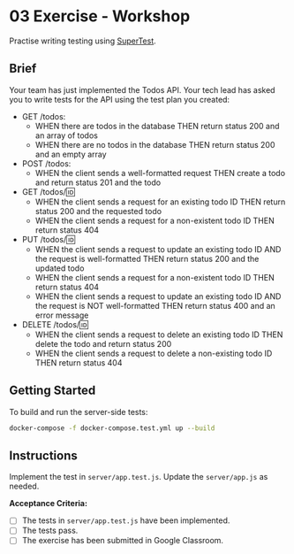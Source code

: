 # 03 Exercise - Workshop

Practise writing testing using [SuperTest](https://github.com/visionmedia/supertest).

## Brief

Your team has just implemented the Todos API. Your tech lead has asked you to write tests for the API using the test plan you created:

- GET /todos:
  - WHEN there are todos in the database THEN return status 200 and an array of todos
  - WHEN there are no todos in the database THEN return status 200 and an empty array
- POST /todos:
  - WHEN the client sends a well-formatted request THEN create a todo and return status 201 and the todo
- GET /todos/:id:
  - WHEN the client sends a request for an existing todo ID THEN return status 200 and the requested todo
  - WHEN the client sends a request for a non-existent todo ID THEN return status 404
- PUT /todos/:id:
  - WHEN the client sends a request to update an existing todo ID AND the request is well-formatted THEN return status 200 and the updated todo
  - WHEN the client sends a request for a non-existent todo ID THEN return status 404
  - WHEN the client sends a request to update an existing todo ID AND the request is NOT well-formatted THEN return status 400 and an error message
- DELETE /todos/:id:
  - WHEN the client sends a request to delete an existing todo ID THEN delete the todo and return status 200
  - WHEN the client sends a request to delete a non-existing todo ID THEN return status 404

## Getting Started

To build and run the server-side tests:

```zsh
docker-compose -f docker-compose.test.yml up --build
```

## Instructions

Implement the test in `server/app.test.js`.
Update the `server/app.js` as needed.

**Acceptance Criteria:**

- [ ] The tests in `server/app.test.js` have been implemented.
- [ ] The tests pass.
- [ ] The exercise has been submitted in Google Classroom.
